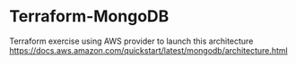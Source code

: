 # Terraform-MongoDB
Terraform exercise using AWS provider to launch this architecture https://docs.aws.amazon.com/quickstart/latest/mongodb/architecture.html
